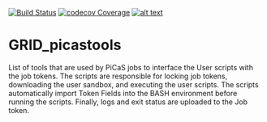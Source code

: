 [![Build Status](https://travis-ci.org/apmechev/GRID_picastools.svg?branch=master)](https://travis-ci.org/apmechev/GRID_PiCaS_Launcher)
[![codecov Coverage](https://codecov.io/gh/apmechev/GRID_picastools/branch/restructure/graph/badge.svg?precision=1)](https://codecov.io/gh/apmechev/GRID_PiCaS_Launcher)
[![alt text](http://apmechev.com/img/git_repos/GRID_picastools_clones.svg "github clones since 2017-01-25")](https://github.com/apmechev/github_clones_badge)

GRID_picastools
=============

List of tools that are used by PiCaS jobs to interface the User scripts with the job tokens. The scripts are responsible for locking job tokens, downloading the user sandbox, and executing the user scripts. The scripts automatically import Token Fields into the BASH environment before running the scripts. Finally, logs and exit status are uploaded to the Job token. 

